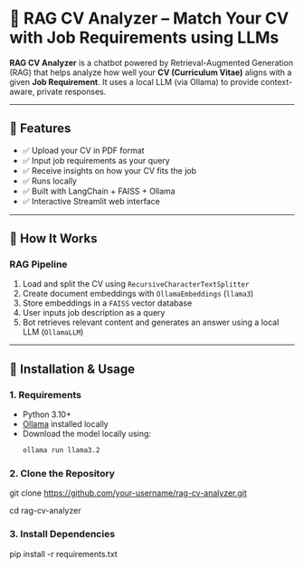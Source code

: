 # 🤖 RAG CV Analyzer – Match Your CV with Job Requirements using LLMs

**RAG CV Analyzer** is a chatbot powered by Retrieval-Augmented Generation (RAG) that helps analyze how well your **CV (Curriculum Vitae)** aligns with a given **Job Requirement**. It uses a local LLM (via Ollama) to provide context-aware, private responses.

---

## 🚀 Features

- ✅ Upload your CV in PDF format
- ✅ Input job requirements as your query
- ✅ Receive insights on how your CV fits the job
- ✅ Runs locally 
- ✅ Built with LangChain + FAISS + Ollama
- ✅ Interactive Streamlit web interface

---

## 🧠 How It Works

### RAG Pipeline

1. Load and split the CV using `RecursiveCharacterTextSplitter`
2. Create document embeddings with `OllamaEmbeddings` (`llama3`)
3. Store embeddings in a `FAISS` vector database
4. User inputs job description as a query
5. Bot retrieves relevant content and generates an answer using a local LLM (`OllamaLLM`)

---

## 🧰 Installation & Usage

### 1. Requirements

- Python 3.10+
- [Ollama](https://ollama.com/) installed locally
- Download the model locally using:
  ```bash
  ollama run llama3.2

### 2. Clone the Repository

git clone https://github.com/your-username/rag-cv-analyzer.git

cd rag-cv-analyzer

### 3. Install Dependencies

pip install -r requirements.txt

